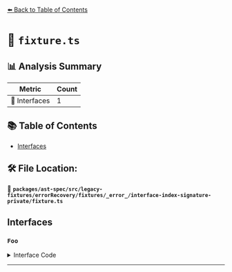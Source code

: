 [⬅️ Back to Table of Contents](../../../../../../../../index.md)

# 📄 `fixture.ts`

## 📊 Analysis Summary

| Metric | Count |
|--------|-------|
| 📐 Interfaces | 1 |

## 📚 Table of Contents

- [Interfaces](#interfaces)

## 🛠️ File Location:
📂 **`packages/ast-spec/src/legacy-fixtures/errorRecovery/fixtures/_error_/interface-index-signature-private/fixture.ts`**

## Interfaces

### `Foo`

<details><summary>Interface Code</summary>

```ts
interface Foo {
  private [baz: string]: string;
}
```
</details>


---